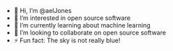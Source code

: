 - 👋 Hi, I’m @aelJones
- 👀 I’m interested in open source software
- 🌱 I’m currently learning about machine learning
- 💞️ I’m looking to collaborate on open source software
- ⚡ Fun fact: The sky is not really blue!

<!---
aelJones/aelJones is a ✨ special ✨ repository because its `README.md` (this file) appears on your GitHub profile.
You can click the Preview link to take a look at your changes.
--->

<!--
- 👋 Hi, I’m @aelJones
- 👀 I’m interested in open source software
- 🌱 I’m currently learning about machine learning
- 💞️ I’m looking to collaborate on open source software
- ⚡ Fun fact: The sky is not really blue!
-->
